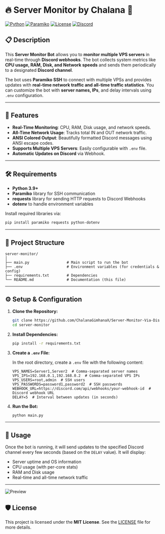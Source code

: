 # 🔥 Server Monitor by Chalana 🚀

[![Python](https://img.shields.io/badge/Python-3.9%2B-blue.svg)](https://www.python.org/)
[![Paramiko](https://img.shields.io/badge/Library-Paramiko-green.svg)](https://www.paramiko.org/)
[![License](https://img.shields.io/badge/License-MIT-brightgreen.svg)](https://opensource.org/licenses/MIT)
[![Discord](https://img.shields.io/badge/Discord-Bot-blueviolet.svg)](https://discord.com)

## 📋 Description

This **Server Monitor Bot** allows you to **monitor multiple VPS servers** in real-time through **Discord webhooks**. The bot collects system metrics like **CPU usage, RAM, Disk, and Network speeds** and sends them periodically to a designated **Discord channel**.

The bot uses **Paramiko SSH** to connect with multiple VPSs and provides updates with **real-time network traffic and all-time traffic statistics**. You can customize the bot with **server names, IPs**, and delay intervals using `.env` configuration.

---

## 🎯 Features

- **Real-Time Monitoring**: CPU, RAM, Disk usage, and network speeds.
- **All-Time Network Usage**: Tracks total IN and OUT network traffic.
- **ANSI Colored Output**: Beautifully formatted Discord messages using ANSI escape codes.
- **Supports Multiple VPS Servers**: Easily configurable with `.env` file.
- **Automatic Updates on Discord** via Webhook.

---

## 🛠️ Requirements

- **Python 3.9+**
- **Paramiko** library for SSH communication
- **requests** library for sending HTTP requests to Discord Webhooks
- **dotenv** to handle environment variables

Install required libraries via:
```bash
pip install paramiko requests python-dotenv
```

---

## 📁 Project Structure

```
server-monitor/
│
├── main.py                 # Main script to run the bot
├── .env                    # Environment variables (for credentials & config)
├── requirements.txt        # Dependencies
└── README.md               # Documentation (this file)
```

---

## ⚙️ Setup & Configuration

1. **Clone the Repository:**
   ```bash
   git clone https://github.com/ChalanaGimhanaX/Server-Monitor-Via-Discord.git
   cd server-monitor
   ```

2. **Install Dependencies:**
   ```bash
   pip install -r requirements.txt
   ```

3. **Create a `.env` File:**

   In the root directory, create a `.env` file with the following content:

   ```
   VPS_NAMES=Server1,Server2  # Comma-separated server names
   VPS_IPS=192.168.0.1,192.168.0.2  # Comma-separated VPS IPs
   VPS_USERS=root,admin  # SSH users
   VPS_PASSWORDS=password1,password2  # SSH passwords
   WEBHOOK_URL=https://discord.com/api/webhooks/your-webhook-id  # Discord webhook URL
   DELAY=5  # Interval between updates (in seconds)
   ```

4. **Run the Bot:**
   ```bash
   python main.py
   ```

---

## 📌 Usage

Once the bot is running, it will send updates to the specified Discord channel every few seconds (based on the `DELAY` value). It will display:

- Server uptime and OS information
- CPU usage (with per-core stats)
- RAM and Disk usage
- Real-time and all-time network traffic

---
![Preview](https://github.com/user-attachments/assets/21dbb0f0-c9c7-41e4-bcdc-c87eb0e73feb)

## 🛡️ License

This project is licensed under the **MIT License**. See the [LICENSE](LICENSE) file for more details.
